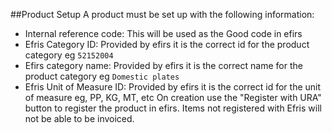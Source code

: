 ##Product Setup
A product must be set up with the following information:
- Internal reference code: This will be used as the  Good code in efirs
- Efris Category ID: Provided by efirs it is the correct id for the product category eg `52152004`
- Efirs category name: Provided by efirs it is the correct name for the product category eg `Domestic plates`
- Efris Unit of Measure ID: Provided by efirs it is the correct id for the unit of measure eg, PP, KG, MT, etc
On creation use the "Register with URA" button to register the product in efirs. 
Items not registered with Efris will not be able to be invoiced.

[//]: # (todo: work on stock inventory line validation)